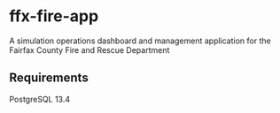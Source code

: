 # ffx-fire-app
A simulation operations dashboard and management application for the Fairfax County Fire and Rescue Department

## Requirements
PostgreSQL 13.4
